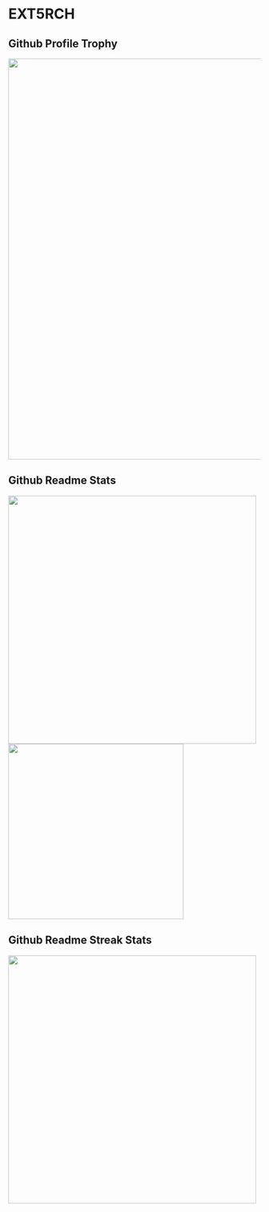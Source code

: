 # EXT5RCH

## Github Profile Trophy
<a href="https://github.com/ryo-ma/github-profile-trophy">
  <img width=800 src="https://github-profile-trophy.vercel.app/?username=EXT5RCH&column=8&theme=radical"/>
</a>

## Github Readme Stats
<a href="https://github.com/anuraghazra/github-readme-stats">
  <img width=495 src="https://github-readme-stats.vercel.app/api?username=EXT5RCH&show_icons=true&theme=radical"/>
</a>

<a href="https://github.com/anuraghazra/github-readme-stats">
  <img width=350 src="https://github-readme-stats.vercel.app/api/top-langs/?username=EXT5RCH&layout=compact&theme=radical"/>
</a>

## Github Readme Streak Stats
<a href="https://git.io/streak-stats">
  <img width=495 src="https://github-readme-streak-stats.herokuapp.com/?user=EXT5RCH&theme=radical"/>
</a>

<!--
**EXT5RCH/EXT5RCH** is a ✨ _special_ ✨ repository because its `README.md` (this file) appears on your GitHub profile.

Here are some ideas to get you started:

- 🔭 I’m currently working on ...
- 🌱 I’m currently learning ...
- 👯 I’m looking to collaborate on ...
- 🤔 I’m looking for help with ...
- 💬 Ask me about ...
- 📫 How to reach me: ...
- 😄 Pronouns: ...
- ⚡ Fun fact: ...
-->
